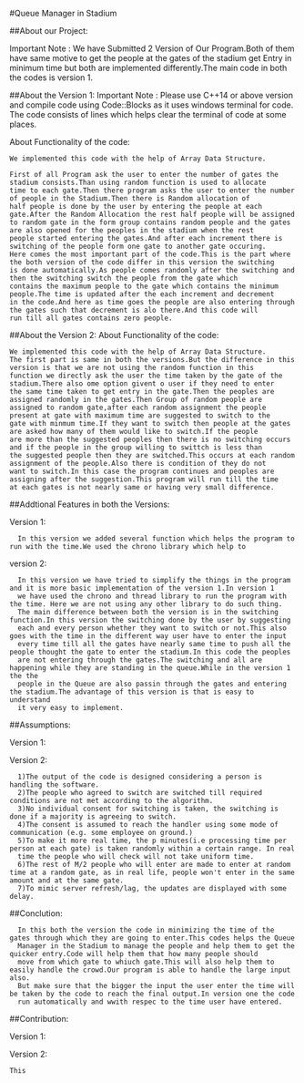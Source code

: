 #Queue Manager in Stadium

##About our Project:

Important Note : We have Submitted 2 Version of Our Program.Both of them have same motive to get the people at the gates of the stadium get Entry in minimum time but both are implemented differently.The main code in both the codes is version 1.

##About the Version 1:
  Important Note : Please use C++14 or above version and compile code using Code::Blocks as it uses windows terminal for code. The code consists of lines which helps clear 
  the terminal of code at some places.
    
  About Functionality of the code: 
   
    We implemented this code with the help of Array Data Structure.
    
    First of all Program ask the user to enter the number of gates the stadium consists.Than using random function is used to allocate
    time to each gate.Then there program asks the user to enter the number of people in the Stadium.Then there is Random allocation of 
    half people is done by the user by entering the people at each gate.After the Random Allocation the rest half people will be assigned 
    to random gate in the form group contains random people and the gates are also opened for the peoples in the stadium when the rest 
    people started entering the gates.And after each increment there is switching of the people form one gate to another gate occuring.
    Here comes the most important part of the code.This is the part where the both version of the code differ in this version the switching 
    is done automatically.As people comes randomly after the switching and then the switching switch the people from the gate which 
    contains the maximum people to the gate which contains the minimum people.The time is updated after the each increment and decrement 
    in the code.And here as time goes the people are also entering through the gates such that decrement is alo there.And this code will 
    run till all gates contains zero people.
    
##About the Version 2:
    About Functionality of the code:
    
    We implemented this code with the help of Array Data Structure.
    The first part is same in both the versions.But the difference in this version is that we are not using the random function in this 
    function we directly ask the user the time taken by the gate of the stadium.There also ome option givent o user if they need to enter 
    the same time taken to get entry in the gate.Then the peoples are assigned randomly in the gates.Then Group of random people are 
    assigned to random gate,after each random assignment the people present at gate with maximum time are suggested to switch to the 
    gate with minmum time.If they want to switch then people at the gates are asked how many of them would like to switch.If the people 
    are more than the suggested peoples then there is no switching occurs and if the people in the group willing to swittch is less than 
    the suggested people then they are switched.This occurs at each random assignment of the people.Also there is condition of they do not 
    want to switch.In this case the program continues and peoples are assigning after the suggestion.This program will run till the time 
    at each gates is not nearly same or having very small difference.


##Addtional Features in both the Versions:

Version 1:

      In this version we added several function which helps the program to run with the time.We used the chrono library which help to 


version 2:

      In this version we have tried to simplify the things in the program and it is more basic implementation of the version 1.In version 1 
      we have used the chrono and thread library to run the program with the time. Here we are not using any other library to do such thing. 
      The main difference between both the version is in the switching function.In this version the switching done by the user by suggesting 
      each and every person whether they want to switch or not.This also goes with the time in the different way user have to enter the input 
      every time till all the gates have nearly same time to push all the people thought the gate to enter the stadium.In this code the peoples
      are not entering through the gates.The switching and all are happening while they are standing in the queue.While in the version 1 the the 
      people in the Queue are also passin through the gates and entering the stadium.The advantage of this version is that is easy to understand 
      it very easy to implement.

##Assumptions:

Version 1:


Version 2:

      1)The output of the code is designed considering a person is handling the software.
      2)The people who agreed to switch are switched till required conditions are not met according to the algorithm. 
      3)No individual consent for switching is taken, the switching is done if a majority is agreeing to switch.
      4)The consent is assumed to reach the handler using some mode of communication (e.g. some employee on ground.)
      5)To make it more real time, the p minutes(i.e processing time per person at each gate) is taken randomly within a certain range. In real 
      time the people who will check will not take uniform time.
      6)The rest of M/2 people who will enter are made to enter at random time at a random gate, as in real life, people won't enter in the same amount and at the same gate.
      7)To mimic server refresh/lag, the updates are displayed with some delay.

##Conclution:

      In this both the version the code in minimizing the time of the gates through which they are going to enter.This codes helps the Queue 
      Manager in the Stadium to manage the people and help them to get the quicker entry.Code will help them that how many people should 
      move from which gate to whiuch gate.This will also help them to easily handle the crowd.Our program is able to handle the large input also.
      But make sure that the bigger the input the user enter the time will be taken by the code to reach the final output.In version one the code
      run automatically and wwith respec to the time user have entered.

##Contribution:

Version 1:

Version 2:

    This

